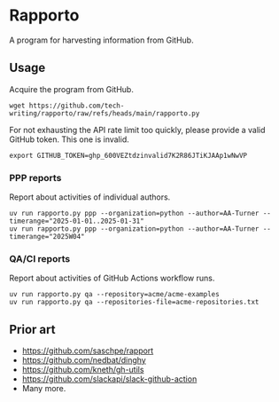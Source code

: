 # Rapporto

A program for harvesting information from GitHub.

## Usage

Acquire the program from GitHub.
```shell
wget https://github.com/tech-writing/rapporto/raw/refs/heads/main/rapporto.py
```

For not exhausting the API rate limit too quickly,
please provide a valid GitHub token. This one is invalid.
```shell
export GITHUB_TOKEN=ghp_600VEZtdzinvalid7K2R86JTiKJAAp1wNwVP
```

### PPP reports
Report about activities of individual authors.
```shell
uv run rapporto.py ppp --organization=python --author=AA-Turner --timerange="2025-01-01..2025-01-31"
uv run rapporto.py ppp --organization=python --author=AA-Turner --timerange="2025W04"
```

### QA/CI reports
Report about activities of GitHub Actions workflow runs.
```shell
uv run rapporto.py qa --repository=acme/acme-examples
uv run rapporto.py qa --repositories-file=acme-repositories.txt
```


## Prior art
- https://github.com/saschpe/rapport
- https://github.com/nedbat/dinghy
- https://github.com/kneth/gh-utils
- https://github.com/slackapi/slack-github-action
- Many more.

